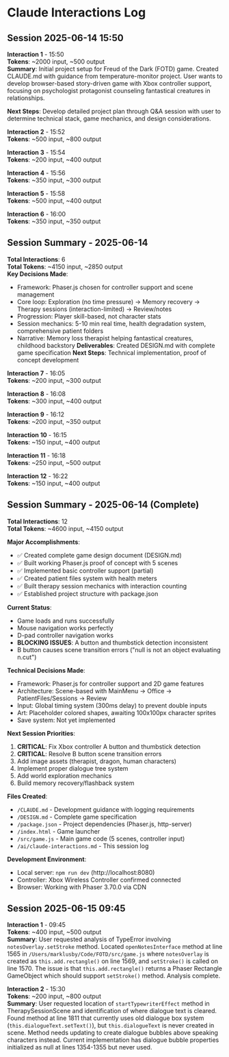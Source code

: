 # Claude Interactions Log

## Session 2025-06-14 15:50

**Interaction 1** - 15:50  
**Tokens**: ~2000 input, ~500 output  
**Summary**: Initial project setup for Freud of the Dark (FOTD) game. Created CLAUDE.md with guidance from temperature-monitor project. User wants to develop browser-based story-driven game with Xbox controller support, focusing on psychologist protagonist counseling fantastical creatures in relationships.

**Next Steps**: Develop detailed project plan through Q&A session with user to determine technical stack, game mechanics, and design considerations.

**Interaction 2** - 15:52  
**Tokens**: ~500 input, ~800 output  

**Interaction 3** - 15:54  
**Tokens**: ~200 input, ~400 output

**Interaction 4** - 15:56  
**Tokens**: ~350 input, ~300 output

**Interaction 5** - 15:58  
**Tokens**: ~500 input, ~400 output

**Interaction 6** - 16:00  
**Tokens**: ~350 input, ~350 output

## Session Summary - 2025-06-14
**Total Interactions**: 6  
**Total Tokens**: ~4150 input, ~2850 output  
**Key Decisions Made**:
- Framework: Phaser.js chosen for controller support and scene management
- Core loop: Exploration (no time pressure) → Memory recovery → Therapy sessions (interaction-limited) → Review/notes
- Progression: Player skill-based, not character stats
- Session mechanics: 5-10 min real time, health degradation system, comprehensive patient folders
- Narrative: Memory loss therapist helping fantastical creatures, childhood backstory
**Deliverables**: Created DESIGN.md with complete game specification
**Next Steps**: Technical implementation, proof of concept development

**Interaction 7** - 16:05  
**Tokens**: ~200 input, ~300 output

**Interaction 8** - 16:08  
**Tokens**: ~300 input, ~400 output

**Interaction 9** - 16:12  
**Tokens**: ~200 input, ~350 output

**Interaction 10** - 16:15  
**Tokens**: ~150 input, ~400 output

**Interaction 11** - 16:18  
**Tokens**: ~250 input, ~500 output

**Interaction 12** - 16:22  
**Tokens**: ~150 input, ~400 output

## Session Summary - 2025-06-14 (Complete)
**Total Interactions**: 12  
**Total Tokens**: ~4600 input, ~4150 output  

**Major Accomplishments**:
- ✅ Created complete game design document (DESIGN.md)
- ✅ Built working Phaser.js proof of concept with 5 scenes
- ✅ Implemented basic controller support (partial)
- ✅ Created patient files system with health meters
- ✅ Built therapy session mechanics with interaction counting
- ✅ Established project structure with package.json

**Current Status**: 
- Game loads and runs successfully
- Mouse navigation works perfectly
- D-pad controller navigation works
- **BLOCKING ISSUES**: A button and thumbstick detection inconsistent
- B button causes scene transition errors ("null is not an object evaluating n.cut")

**Technical Decisions Made**:
- Framework: Phaser.js for controller support and 2D game features
- Architecture: Scene-based with MainMenu → Office → PatientFiles/Sessions → Review
- Input: Global timing system (300ms delay) to prevent double inputs
- Art: Placeholder colored shapes, awaiting 100x100px character sprites
- Save system: Not yet implemented

**Next Session Priorities**:
1. **CRITICAL**: Fix Xbox controller A button and thumbstick detection
2. **CRITICAL**: Resolve B button scene transition errors
3. Add image assets (therapist, dragon, human characters)
4. Implement proper dialogue tree system
5. Add world exploration mechanics
6. Build memory recovery/flashback system

**Files Created**:
- `/CLAUDE.md` - Development guidance with logging requirements  
- `/DESIGN.md` - Complete game specification
- `/package.json` - Project dependencies (Phaser.js, http-server)
- `/index.html` - Game launcher
- `/src/game.js` - Main game code (5 scenes, controller input)
- `/ai/claude-interactions.md` - This session log

**Development Environment**: 
- Local server: `npm run dev` (http://localhost:8080)
- Controller: Xbox Wireless Controller confirmed connected
- Browser: Working with Phaser 3.70.0 via CDN

## Session 2025-06-15 09:45

**Interaction 1** - 09:45  
**Tokens**: ~400 input, ~500 output  
**Summary**: User requested analysis of TypeError involving `notesOverlay.setStroke` method. Located `openNotesInterface` method at line 1565 in `/Users/marklusby/Code/FOTD/src/game.js` where `notesOverlay` is created as `this.add.rectangle()` on line 1569, and `setStroke()` is called on line 1570. The issue is that `this.add.rectangle()` returns a Phaser Rectangle GameObject which should support `setStroke()` method. Analysis complete.

**Interaction 2** - 15:30  
**Tokens**: ~200 input, ~800 output  
**Summary**: User requested location of `startTypewriterEffect` method in TherapySessionScene and identification of where dialogue text is cleared. Found method at line 1811 that currently uses old dialogue box system (`this.dialogueText.setText()`), but `this.dialogueText` is never created in scene. Method needs updating to create dialogue bubbles above speaking characters instead. Current implementation has dialogue bubble properties initialized as null at lines 1354-1355 but never used.